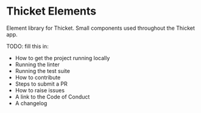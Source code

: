 Thicket Elements
================

Element library for Thicket. Small components used throughout the Thicket app.

TODO: fill this in:

* How to get the project running locally
* Running the linter
* Running the test suite
* How to contribute
* Steps to submit a PR
* How to raise issues
* A link to the Code of Conduct
* A changelog
